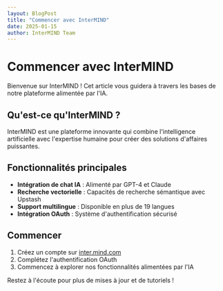 ```yaml
---
layout: BlogPost
title: "Commencer avec InterMIND"
date: 2025-01-15
author: InterMIND Team
---
```


# Commencer avec InterMIND

Bienvenue sur InterMIND ! Cet article vous guidera à travers les bases de notre plateforme alimentée par l\'IA.

## Qu'est-ce qu'InterMIND ?

InterMIND est une plateforme innovante qui combine l'intelligence artificielle avec l'expertise humaine pour créer des solutions d'affaires puissantes.

## Fonctionnalités principales

- **Intégration de chat IA** : Alimenté par GPT-4 et Claude
- **Recherche vectorielle** : Capacités de recherche sémantique avec Upstash
- **Support multilingue** : Disponible en plus de 19 langues
- **Intégration OAuth** : Système d'authentification sécurisé

## Commencer

1. Créez un compte sur [inter.mind.com](https://inter.mind.com)
2. Complétez l'authentification OAuth
3. Commencez à explorer nos fonctionnalités alimentées par l'IA

Restez à l'écoute pour plus de mises à jour et de tutoriels !